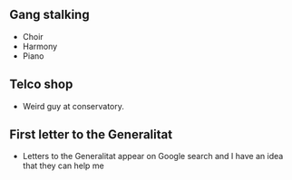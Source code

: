 ## Gang stalking

- Choir
- Harmony
- Piano


## Telco shop

- Weird guy at conservatory.

## First letter to the Generalitat

- Letters to the Generalitat appear on Google search and I have an idea that they can help me